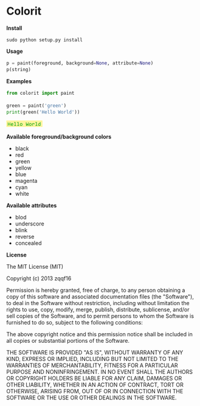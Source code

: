 # Colorit

**Install**

	sudo python setup.py install
	
**Usage**

```python
p = paint(foreground, background=None, attribute=None)
p(string)
```

**Examples**

```python
from colorit import paint

green = paint('green')
print(green('Hello World'))
```

![green](examples/green.png)

**Available foreground/background colors**
	
- black
- red
- green
- yellow
- blue
- magenta
- cyan
- white

**Available attributes**

- blod
- underscore
- blink
- reverse
- concealed

**License**

The MIT License (MIT)

Copyright (c) 2013 zqqf16

Permission is hereby granted, free of charge, to any person obtaining a copy
of this software and associated documentation files (the "Software"), to deal
in the Software without restriction, including without limitation the rights
to use, copy, modify, merge, publish, distribute, sublicense, and/or sell
copies of the Software, and to permit persons to whom the Software is
furnished to do so, subject to the following conditions:

The above copyright notice and this permission notice shall be included in
all copies or substantial portions of the Software.

THE SOFTWARE IS PROVIDED "AS IS", WITHOUT WARRANTY OF ANY KIND, EXPRESS OR
IMPLIED, INCLUDING BUT NOT LIMITED TO THE WARRANTIES OF MERCHANTABILITY,
FITNESS FOR A PARTICULAR PURPOSE AND NONINFRINGEMENT. IN NO EVENT SHALL THE
AUTHORS OR COPYRIGHT HOLDERS BE LIABLE FOR ANY CLAIM, DAMAGES OR OTHER
LIABILITY, WHETHER IN AN ACTION OF CONTRACT, TORT OR OTHERWISE, ARISING FROM,
OUT OF OR IN CONNECTION WITH THE SOFTWARE OR THE USE OR OTHER DEALINGS IN
THE SOFTWARE.

